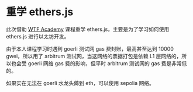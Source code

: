# 重学 ethers.js

此次借助 [WTF Academy](https://www.wtf.academy/) 课程重学 ethers.js，主要是为了学习如何使用 ethers.js 进行以太坊开发。

由于本人课程学习时遇到 goerli 测试网 gas 费封账，最高甚至达到 10000 gwei，所以用了 arbitrum 测试网，当这网络的票据打包是依赖 L1 层网络的，所以也会受 goerli 网络 gas 费的影响，但平时 arbitrum 测试网的 gas 费是非常低的。

如果实在无法在 goerli 水龙头薅到 eth，可以使用 sepolia 网络。

